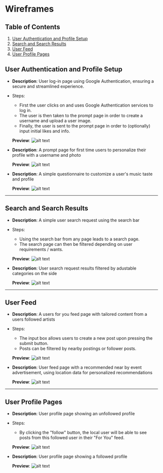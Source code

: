 # Wireframes

## Table of Contents
1. [User Authentication and Profile Setup](#user-authentication-and-profile-setup)
2. [Search and Search Results](#search-and-search-results)
3. [User Feed](#user-feed)
4. [User Profile Pages](#user-profile-pages)

## User Authentication and Profile Setup
- **Description**: User log-in page using Google Authentication, ensuring a secure and streamlined experience.
- Steps:
  - First the user clicks on and uses Google Authentication services to log in.
  - The user is then taken to the prompt page in order to create a username and upload a user image.
  - Finally, the user is sent to the prompt page in order to (optionally) input initial likes and info.

  **Preview**: 
![alt text](ProfilePromptPage.png)
- **Description**: A prompt page for first time users to personalize their profile with a username and photo

  **Preview**: 
![alt text](GoogleAuthPage.png)
- **Description**: A simple questionnaire to customize a user's music taste and profile

  **Preview**: 
![alt text](UserSetup.png)

----------------------
## Search and Search Results
- **Description**: A simple user search request using the search bar
- Steps:
  - Using the search bar from any page leads to a search page.
  - The search page can then be filtered depending on user requirements / wants.

  **Preview**: 
![alt text](SearchBar.png)
- **Description**: User search request results filtered by adustable categories on the side

  **Preview**: 
![alt text](SearchResultsPage.png)

----------------------
## User Feed
- **Description**: A users for you feed page with tailored content from a users followed artists
- Steps:
  - The input box allows users to create a new post upon pressing the submit button.
  - Posts can be filtered by nearby postings or follower posts.

  **Preview**: 
![alt text](FeedFYP.png)
- **Description**: User feed page with a recommended near by event advertisement, using location data for personalized recommendations

  **Preview**: 
![alt text](FeedNearby.png)

----------------------
## User Profile Pages
- **Description**: User profile page showing an unfollowed profile
- Steps:
  - By clicking the "follow" button, the local user will be able to see posts from this followed user in their "For You" feed.

  **Preview**: 
![alt text](UserProfileNOTFollowing.png)
- **Description**: User profile page showing a followed profile

  **Preview**: 
![alt text](UserProfileFollowing.png)

